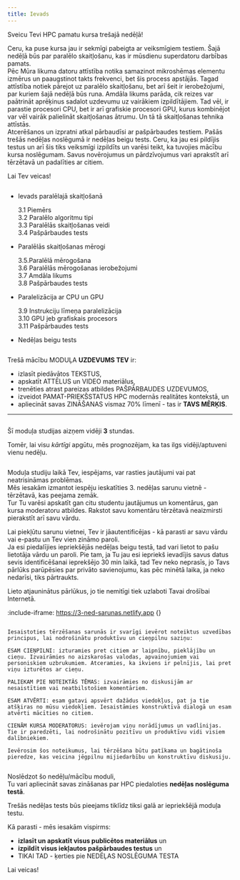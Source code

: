 ```yaml
---
title: Ievads
---
```


Sveicu Tevi HPC pamatu kursa trešajā nedēļā!  

Ceru, ka puse kursa jau ir sekmīgi pabeigta ar veiksmīgiem testiem. Šajā nedēļā būs par paralēlo skaitļošanu, kas ir mūsdienu superdatoru darbības pamats.  
Pēc Mūra likuma datoru attīstība notika samazinot mikroshēmas elementu izmērus un paaugstinot takts frekvenci, bet šis process apstājās. Tagad attīstība notiek pārejot uz paralēlo skaitļošanu, bet arī šeit ir ierobežojumi, par kuriem šajā nedēļā būs runa.
Amdāla likums parāda, cik reizes var paātrināt aprēķinus sadalot uzdevumu uz vairākiem izpildītājiem. Tad vēl, ir parastie procesori CPU, bet ir arī grafiskie procesori GPU, kurus kombinējot var vēl vairāk palielināt skaitļošanas ātrumu. Un tā tā skaitļošanas tehnika attīstās.  
Atcerēšanos un izpratni atkal pārbaudīsi ar pašpārbaudes testiem. Pašās trešās nedēļas noslēgumā ir nedēļas beigu tests. Ceru, ka jau esi pildījis testus un arī šis tiks veiksmīgi izpildīts un varēsi teikt, ka tuvojies mācību kursa noslēgumam. Savus novērojumus un pārdzīvojumus vari aprakstīt arī tērzētavā un padalīties ar citiem.  

Lai Tev veicas!


```attention-note {label: "Trešās nedēļas tēmas"}
```
- Ievads paralēlajā skaitļošanā
   
    3.1 Piemērs  
    3.2 Paralēlo algoritmu tipi  
    3.3 Paralēlās skaitļošanas veidi  
    3.4 Pašpārbaudes tests  

- Paralēlās skaitļošanas mērogi

    3.5.Paralēlā mērogošana  
    3.6 Paralēlās mērogošanas ierobežojumi  
    3.7 Amdāla likums  
    3.8 Pašpārbaudes tests  

- Paralelizācija ar CPU un GPU

    3.9 Instrukciju līmeņa paralelizācija  
    3.10 GPU jeb grafiskais procesors  
    3.11 Pašpārbaudes tests  

- Nedēļas beigu tests

```attention-note {label: "Tavs uzdevums"}
```
Trešā mācību MODUĻA **UZDEVUMS TEV** ir:
- izlasīt piedāvātos TEKSTUS,
- apskatīt ATTĒLUS un VIDEO materiālus,
- trenēties atrast pareizas atbildes PAŠPĀRBAUDES UZDEVUMOS,
- izveidot PAMAT-PRIEKŠSTATUS HPC modernās realitātes kontekstā, un
- apliecināt savas ZINĀŠANAS vismaz 70% līmenī - tas ir **TAVS MĒRĶIS**.

---

```attention-note {label: "Studijas prasa Tavu laiku"}
```
Šī moduļa studijas aizņem vidēji **3** stundas.

<!--
[STUDIJAS VARAM TURPINĀT ŠEIT!](https://hpc-pamati-saturs.learning.lv/preview/3-modulis/1_1) -->

Tomēr, lai visu *kārtīgi* apgūtu, mēs prognozējam, ka tas ilgs vidēji/aptuveni vienu nedēļu.

```attention-note {label: "Tu neesi viens - piedalies diskusijā"}
```
Moduļa studiju laikā Tev, iespējams, var rasties jautājumi vai pat neatrisināmas problēmas.  
Mēs iesakām izmantot iespēju ieskatīties 3. nedēļas sarunu vietnē - tērzētavā, kas peejama zemāk.  
Tur Tu varēsi apskatīt gan citu studentu jautājumus un komentārus, gan kursa moderatoru atbildes.
Rakstot savu komentāru tērzētavā neaizmirsti pierakstīt arī savu vārdu.

Lai piekļūtu sarunu vietnei, Tev ir jāautentificējas  - kā parasti ar savu vārdu vai e-pastu un Tev vien zināmo paroli.   
Ja esi piedalījies iepriekšējās nedēļas beigu testā, tad vari lietot to pašu lietotāja vārdu un paroli.
Pie tam, ja Tu jau esi iepriekš ievadījis savus datus sevis identificēšanai ieprekšējo 30 min laikā, tad Tev neko neprasīs, jo Tavs pārlūks parūpēsies par privāto savienojumu, kas pēc minētā laika, ja neko nedarīsi, tiks pārtraukts. 

Lieto atjauninātus pārlūkus, jo tie nemitīgi tiek uzlaboti Tavai drošībai Internetā.


:include-iframe: https://3-ned-sarunas.netlify.app {}

```attention-recommendation {label: "Atceries!"}

Iesaistoties tērzēšanas sarunās ir svarīgi ievērot noteiktus uzvedības principus, lai nodrošinātu produktīvu un cieņpilnu saziņu:

ESAM CIEŅPILNI: izturamies pret citiem ar laipnību, pieklājību un cieņu. Izvairāmies no aizskarošas valodas, apvainojumiem vai personiskiem uzbrukumiem. Atceramies, ka ikviens ir pelnījis, lai pret viņu izturētos ar cieņu.

PALIEKAM PIE NOTEIKTĀS TĒMAS: izvairāmies no diskusijām ar nesaistītiem vai neatbilstošiem komentāriem.

ESAM ATVĒRTI: esam gatavi apsvērt dažādus viedokļus, pat ja tie atšķiras no mūsu viedokļiem. Iesaistāmies konstruktīvā dialogā un esam atvērti mācīties no citiem.

CIENĀM KURSA MODERATORUS: ievērojam viņu norādījumus un vadlīnijas. Tie ir paredzēti, lai nodrošinātu pozitīvu un produktīvu vidi visiem dalībniekiem.

Ievērosim šos noteikumus, lai tērzēšana būtu patīkama un bagātinoša pieredze, kas veicina jēgpilnu mijiedarbību un konstruktīvu diskusiju.
```
<!--
[SARUNU VIETNE - TĒRZĒTAVA](https://3-ned-sarunas.netlify.app/) -->

```attention-note {label: "Kā pārliecināties, vai Tu esi ieguvis jaunas zināšanas"}
```
Noslēdzot šo nedēļu/mācību moduli,  
Tu vari apliecināt savas zināšanas par HPC piedaloties **nedēļas noslēguma testā**.  

<!--
[3.NEDĒĻAS TESTS](https://hpc-pamati.learning.lv/exam) -->
Trešās nedēļas tests būs pieejams tiklīdz tiksi galā ar iepriekšējā moduļa testu.

Kā parasti - mēs iesakām vispirms:
-  **izlasīt un apskatīt visus publicētos materiālus** un 
- **izpildīt visus iekļautos pašpārbaudes testus** un 
- TIKAI TAD - ķerties pie NEDĒĻAS NOSLĒGUMA TESTA

Lai veicas!
